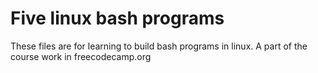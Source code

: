 # Five linux bash programs
These files are for learning to build bash programs in linux.
A part of the course work in freecodecamp.org